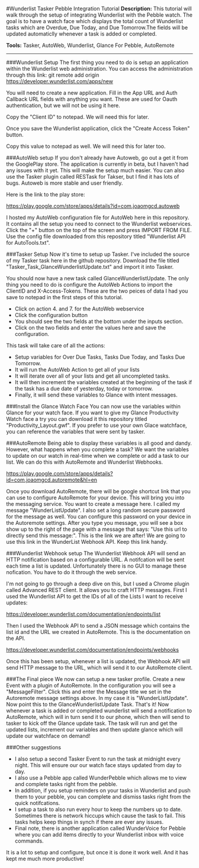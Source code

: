 
#Wunderlist Tasker Pebble Integration Tutorial
**Description:** This tutorial will walk through the setup of integrating Wunderlist with the Pebble watch. The goal is to have a watch face which displays the total count of Wunderlist tasks which are Overdue, Due Today, and Due Tomorrow.The fields will be updated automaticlly whenever a task is added or completed.

**Tools:** Tasker, AutoWeb, Wunderlist, Glance For Pebble, AutoRemote

---

###Wunderlist Setup
The first thing you need to do is setup an application within the Wunderlist web administration.
You can access the administration through this link:
git remote add origin <server>
https://developer.wunderlist.com/apps/new

You will need to create a new application. Fill in the App URL and Auth Callback URL fields with anything you want.
These are used for Oauth authentication, but we will not be using it here.

Copy the "Client ID" to notepad. We will need this for later.

Once you save the Wunderlist application, click the "Create Access Token" button.

Copy this value to notepad as well. We will need this for later too.

###AutoWeb setup
If you don't already have Autoweb, go out a get it from the GooglePlay store.
The application is currently in beta, but I haven't had any issues with it yet.
This will make the setup much easier. You can also use the Tasker plugin called RESTask for Takser, but I find it has lots of bugs. Autoweb is more stable and user friendly.

Here is the link to the play store:

https://play.google.com/store/apps/details?id=com.joaomgcd.autoweb

I hosted my AutoWeb configuration file for AutoWeb here in this repository. It contains all the setup you need to 
connect to the Wunderlist webservices. Click the "+" button on the top of the screen and press
IMPORT FROM FILE. Use the config file downloaded from this repository titled "Wunderlist API for AutoTools.txt".

###Tasker Setup
Now it's time to setup up Tasker. I've included the source of my Tasker task here in the github repository.
Download the file titled "Tasker_Task_GlanceWunderlistUpdate.txt" and import it into Tasker.

You should now have a new task called GlanceWunderlistUpdate.
The only thing you need to do is configure the AutoWeb Actions to import the ClientID and X-Access-Tokens.
These are the two peices of data I had you save to notepad in the first steps of this tutorial.
- Click on action 4. and 7. for the AutoWeb webservice
- Click the configuration button
- You should see the two fields at the bottom under the inputs section.
- Click on the two fields and enter the values here and save the configuration.

This task will take care of all the actions:
- Setup variables for Over Due Tasks, Tasks Due Today, and Tasks Due Tomorrow.
- It will run the AutoWeb Action to get all of your lists
- It will iterate over all of your lists and get all uncompleted tasks.
- It will then increment the variables created at the beginning of the task if the task has a due date of yesterday, today or tomorrow.
- Finally, it will send these variables to Glance with intent messages.

###Install the Glance Watch Face
You can now use the variables within Glance for your watch face. If you want to give my Glance Productivity Watch face a try
you can download it this repository titled "Productivity_Layout.gwf". If you prefer to use your own Glace watchface, you can reference the variables that were sent by tasker.

###AutoRemote
Being able to display these variables is all good and dandy. However, what happens when you complete a task?
We want the variables to update on our watch in real-time when we complete or add a task to our list.
We can do this with AutoRemote and Wunderlist Webhooks.

https://play.google.com/store/apps/details?id=com.joaomgcd.autoremote&hl=en

Once you download AutoRemote, there will be google shortcut link that you can use to configure
AutoRemote for your device. This will bring you into the messaging service.
You want to create a message here. I called my message "WunderListUpdate".
I also set a long random secure password for the message as well. You can configure this password on your device in the Autoremote settings.
After you type you message, you will see a box show up to the right of the page with a message that says:
"Use this url to directly send this message:". This is the link we are after! We are going to use this link in the 
WunderList Webhook API. Keep this link handy.

###Wunderlist Webhook setup
The Wunderlist Webhook API will send an HTTP notification based on a configurable URL.
A notifcation will be sent each time a list is updated. Unfortunately there is no GUI to manage these nofication.
You have to do it through the web service.

I'm not going to go through a deep dive on this, but I used a Chrome plugin called Advanced REST client.
It allows you to craft HTTP messages. First I used the Wunderlist API 
to get the IDs of all of the Lists I want to receive updates:

https://developer.wunderlist.com/documentation/endpoints/list

Then I used the Webhook API to send a JSON message which contains the list id and the URL we created in AutoRemote.
This is the documentation on the API.

https://developer.wunderlist.com/documentation/endpoints/webhooks

Once this has been setup, whenever a list is updated, the Webhook API will send HTTP message to the URL, which will send it to our AutoRemote client.

###The Final piece
We now can setup a new tasker profile. Create a new Event with a plugin of AutoRemote.
In the configuration you will see a "MessageFilter". Click this and enter the Message title we set in the Autoremote message settings above.
In my case it is "WunderListUpdate". Now point this to the GlanceWunderlistUpdate Task.
That's it! Now whenever a task is added or completed wunderlist will send a notification to
AutoRemote, which will in turn send it to our phone, which then will send to tasker to kick off the Glance update task.
The task will run and get the updated lists, increment our variables and then update glance which will update our watchface on demand!

###Other suggestions
- I also setup a second Tasker Event to run the task at midnight every night. This will ensure our our watch face stays updated from day to day.
- I also use a Pebble app called WunderPebble which allows me to view and complete tasks right from the pebble.
- In addition, if you setup reminders on your tasks in Wunderlist and push them to your pebble, you can complete and dismiss tasks right from the quick notifcations.
- I setup a task to also run every hour to keep the numbers up to date. Sometimes there is network hiccups which cause the task to fail. This tasks helps keep things in synch if there are ever any issues.
- Final note, there is another application called WunderVoice for Pebble where you can add items directly to your Wunderlist inbox with voice commands.

It is a lot to setup and configure, but once it is done it work well. And it has kept me much more productive!















